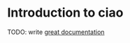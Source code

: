 # Introduction to ciao

TODO: write [great documentation](http://jacobian.org/writing/great-documentation/what-to-write/)
